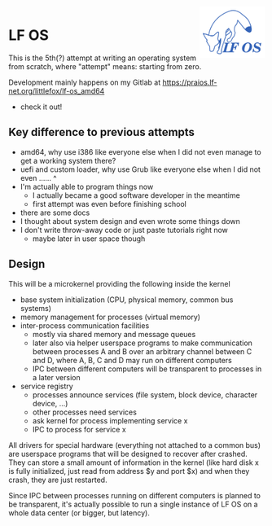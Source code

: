 <img align="right" height="100" src="LF OS.svg">

# LF OS

This is the 5th(?) attempt at writing an operating system from scratch, where "attempt" means: starting from zero.

Development mainly happens on my Gitlab at
<a href="https://praios.lf-net.org/littlefox/lf-os_amd64" target="_blank">https://praios.lf-net.org/littlefox/lf-os_amd64</a>
- check it out!

## Key difference to previous attempts

* amd64, why use i386 like everyone else when I did not even manage to get a working system there?
* uefi and custom loader, why use Grub like everyone else when I did not even ...... ^
* I'm actually able to program things now
  - I actually became a good software developer in the meantime
  - first attempt was even before finishing school
* there are some docs
* I thought about system design and even wrote some things down
* I don't write throw-away code or just paste tutorials right now
  - maybe later in user space though

## Design

This will be a microkernel providing the following inside the kernel

* base system initialization (CPU, physical memory, common bus systems)
* memory management for processes (virtual memory)
* inter-process communication facilities
  - mostly via shared memory and message queues
  - later also via helper userspace programs to make communication between processes A and B over an arbitrary
    channel between C and D, where A, B, C and D may run on different computers
  - IPC between different computers will be transparent to processes in a later version
* service registry
  - processes announce services (file system, block device, character device, ...)
  - other processes need services
  - ask kernel for process implementing service x
  - IPC to process for service x

All drivers for special hardware (everything not attached to a common bus) are userspace programs that will be
designed to recover after crashed. They can store a small amount of information in the kernel (like hard disk
x is fully initialized, just read from address $y and port $x) and when they crash, they are just restarted.

Since IPC between processes running on different computers is planned to be transparent, it's actually
possible to run a single instance of LF OS on a whole data center (or bigger, but latency).
